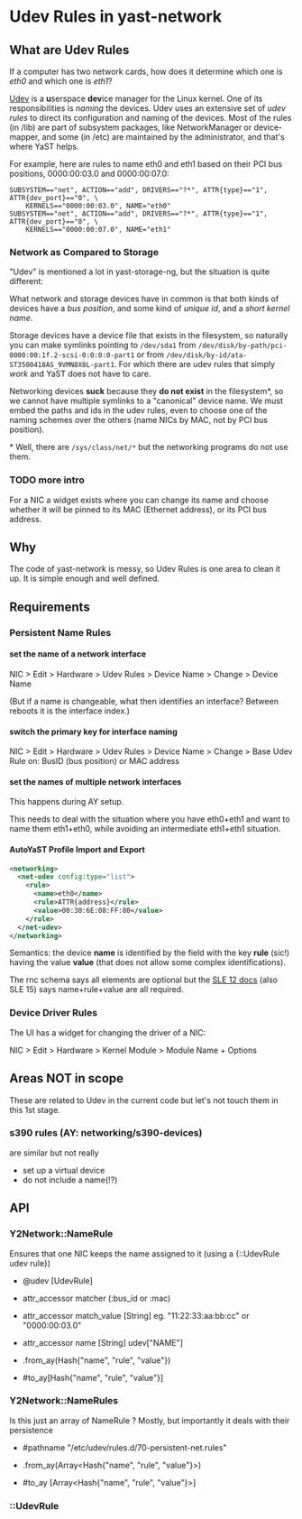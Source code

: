 Udev Rules in yast-network
==========================

What are Udev Rules
-------------------

If a computer has two network cards, how does it determine which one is
*eth0* and which one is *eth1*?

[Udev][udev] is a **u**serspace **dev**ice manager for the Linux kernel.
One of its responsibilities is *naming* the devices.
Udev uses an extensive set of *udev rules* to direct its configuration and
naming of the devices. Most of the rules (in /lib) are part of subsystem
packages, like NetworkManager or device-mapper, and some (in /etc) are
maintained by the administrator, and that's where YaST helps.

[udev]: https://en.wikipedia.org/wiki/Udev

For example, here are rules to name eth0 and eth1 based on their PCI bus
positions, 0000:00:03.0 and 0000:00:07.0:

```
SUBSYSTEM=="net", ACTION=="add", DRIVERS=="?*", ATTR{type}=="1", ATTR{dev_port}=="0", \
    KERNELS=="0000:00:03.0", NAME="eth0"
SUBSYSTEM=="net", ACTION=="add", DRIVERS=="?*", ATTR{type}=="1", ATTR{dev_port}=="0", \
    KERNELS=="0000:00:07.0", NAME="eth1"
```

### Network as Compared to Storage

"Udev" is mentioned a lot in yast-storage-ng, but the situation is quite
different:

What network and storage devices have in common is that both kinds of devices
have a *bus position*, and some kind of *unique id*, and a *short kernel
name*.

Storage devices have a device file that exists in the filesystem, so naturally
you can make symlinks pointing to `/dev/sda1` from
`/dev/disk/by-path/pci-0000:00:1f.2-scsi-0:0:0:0-part1` or from
`/dev/disk/by-id/ata-ST3500418AS_9VMN8X8L-part1`. For which there are udev
rules that simply *work* and YaST does not have to care.

Networking devices **suck** because they **do not exist** in the filesystem*,
so we cannot have multiple symlinks to a "canonical" device name. We must
embed the paths and ids in the udev rules, even to choose one of the naming
schemes over the others (name NICs by MAC, not by PCI bus position).

\* Well, there are `/sys/class/net/*` but the networking programs do not use
them.

### TODO more intro

For a NIC a widget exists where you can change its name and choose
whether it will be pinned to its MAC (Ethernet address), or its PCI bus
address.

Why
---

The code of yast-network is messy, so Udev Rules is one area to clean it
up. It is simple enough and well defined.

Requirements
------------

### Persistent Name Rules


#### set the name of a network interface

NIC > Edit > Hardware > Udev Rules > Device Name > Change >
  Device Name

(But if a name is changeable, what then identifies an interface?
Between reboots it is the interface index.)

#### switch the primary key for interface naming

NIC > Edit > Hardware > Udev Rules > Device Name > Change >
  Base Udev Rule on: BusID (bus position) or MAC address

#### set the names of multiple network interfaces

This happens during AY setup.

This needs to deal with the situation where you have eth0+eth1 and want to
name them eth1+eth0, while avoiding an intermediate eth1+eth1 situation.

#### AutoYaST Profile Import and Export ####

```xml
<networking>
  <net-udev config:type="list">
    <rule>
      <name>eth0</name>
      <rule>ATTR{address}</rule>
      <value>00:30:6E:08:FF:80</value>
    </rule>
  </net-udev>
</networking>
```

Semantics: the device **name** is identified by the field with the key
**rule** (sic!) having the value **value** (that does not allow some
complex identifications).

The rnc schema says all elements are optional but the [SLE 12 docs][sle12ay]
(also SLE 15) says name+rule+value are all required.

[sle12ay]: https://www.suse.com/documentation/sles-12/singlehtml/book_autoyast/book_autoyast.html#CreateProfile.Network.names

### Device Driver Rules

The UI has a widget for changing the driver of a NIC:

NIC > Edit > Hardware > Kernel Module > Module Name + Options

Areas NOT in scope
------------------

These are related to Udev in the current code but let's not touch them
in this 1st stage.

### s390 rules (AY: networking/s390-devices)

are similar but not really

-   set up a virtual device
-   do not include a name(!?)


API
---

### Y2Network::NameRule

Ensures that one NIC keeps the name assigned to it
(using a {::UdevRule udev rule})

- @udev [UdevRule]
- attr_accessor matcher (:bus_id or :mac)
- attr_accessor match_value [String]
  eg. "11:22:33:aa:bb:cc" or "0000:00:03.0"
- attr_accessor name [String]
udev["NAME"]

- .from_ay(Hash{"name", "rule", "value"})
- #to_ay[Hash{"name", "rule", "value"}]

### Y2Network::NameRules

Is this just an array of NameRule ?
Mostly, but importantly it deals with their persistence

- #pathname
"/etc/udev/rules.d/70-persistent-net.rules"

- .from_ay(Array<Hash{"name", "rule", "value"}>)
- #to_ay [Array<Hash{"name", "rule", "value"}>]


### ::UdevRule
